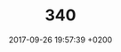 ---
layout: post
title:  "340"
subtitle: ""
imgFilename: 340.png
description: musical visualisation story
date:   2017-09-26 19:57:39 +0200
categories: blender 3d
---